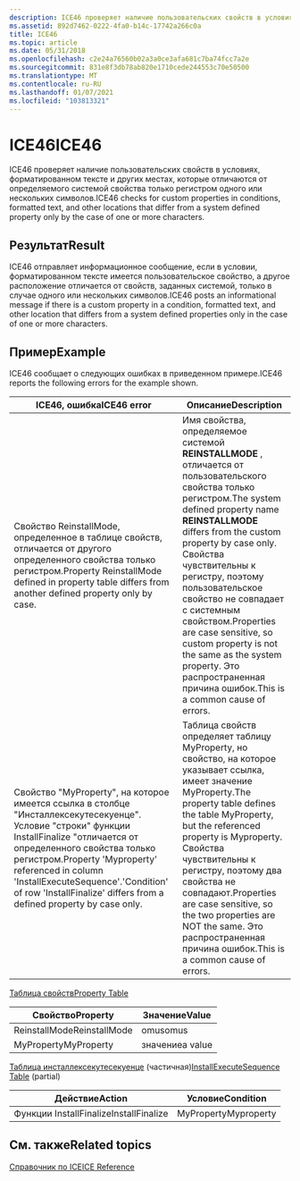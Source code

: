 ```yaml
---
description: ICE46 проверяет наличие пользовательских свойств в условиях, форматированном тексте и других местах, которые отличаются от определяемого системой свойства только регистром одного или нескольких символов.
ms.assetid: 892d7462-0222-4fa0-b14c-17742a266c0a
title: ICE46
ms.topic: article
ms.date: 05/31/2018
ms.openlocfilehash: c2e24a76560b02a3a0ce3afa681c7ba74fcc7a2e
ms.sourcegitcommit: 831e8f3db78ab820e1710cede244553c70e50500
ms.translationtype: MT
ms.contentlocale: ru-RU
ms.lasthandoff: 01/07/2021
ms.locfileid: "103813321"
---
```

# <a name="ice46"></a><span data-ttu-id="7df05-103">ICE46</span><span class="sxs-lookup"><span data-stu-id="7df05-103">ICE46</span></span>

<span data-ttu-id="7df05-104">ICE46 проверяет наличие пользовательских свойств в условиях, форматированном тексте и других местах, которые отличаются от определяемого системой свойства только регистром одного или нескольких символов.</span><span class="sxs-lookup"><span data-stu-id="7df05-104">ICE46 checks for custom properties in conditions, formatted text, and other locations that differ from a system defined property only by the case of one or more characters.</span></span>

## <a name="result"></a><span data-ttu-id="7df05-105">Результат</span><span class="sxs-lookup"><span data-stu-id="7df05-105">Result</span></span>

<span data-ttu-id="7df05-106">ICE46 отправляет информационное сообщение, если в условии, форматированном тексте имеется пользовательское свойство, а другое расположение отличается от свойств, заданных системой, только в случае одного или нескольких символов.</span><span class="sxs-lookup"><span data-stu-id="7df05-106">ICE46 posts an informational message if there is a custom property in a condition, formatted text, and other location that differs from a system defined properties only in the case of one or more characters.</span></span>

## <a name="example"></a><span data-ttu-id="7df05-107">Пример</span><span class="sxs-lookup"><span data-stu-id="7df05-107">Example</span></span>

<span data-ttu-id="7df05-108">ICE46 сообщает о следующих ошибках в приведенном примере.</span><span class="sxs-lookup"><span data-stu-id="7df05-108">ICE46 reports the following errors for the example shown.</span></span>



| <span data-ttu-id="7df05-109">ICE46, ошибка</span><span class="sxs-lookup"><span data-stu-id="7df05-109">ICE46 error</span></span>                                                                                                                                            | <span data-ttu-id="7df05-110">Описание</span><span class="sxs-lookup"><span data-stu-id="7df05-110">Description</span></span>                                                                                                                                                                                                                   |
|--------------------------------------------------------------------------------------------------------------------------------------------------------|-------------------------------------------------------------------------------------------------------------------------------------------------------------------------------------------------------------------------------|
| <span data-ttu-id="7df05-111">Свойство ReinstallMode, определенное в таблице свойств, отличается от другого определенного свойства только регистром.</span><span class="sxs-lookup"><span data-stu-id="7df05-111">Property ReinstallMode defined in property table differs from another defined property only by case.</span></span>                                                   | <span data-ttu-id="7df05-112">Имя свойства, определяемое системой **REINSTALLMODE** , отличается от пользовательского свойства только регистром.</span><span class="sxs-lookup"><span data-stu-id="7df05-112">The system defined property name **REINSTALLMODE** differs from the custom property by case only.</span></span> <span data-ttu-id="7df05-113">Свойства чувствительны к регистру, поэтому пользовательское свойство не совпадает с системным свойством.</span><span class="sxs-lookup"><span data-stu-id="7df05-113">Properties are case sensitive, so custom property is not the same as the system property.</span></span> <span data-ttu-id="7df05-114">Это распространенная причина ошибок.</span><span class="sxs-lookup"><span data-stu-id="7df05-114">This is a common cause of errors.</span></span> |
| <span data-ttu-id="7df05-115">Свойство "MyProperty", на которое имеется ссылка в столбце "Инсталлексекутесекуенце". Условие "строки" функции InstallFinalize "отличается от определенного свойства только регистром.</span><span class="sxs-lookup"><span data-stu-id="7df05-115">Property 'Myproperty' referenced in column 'InstallExecuteSequence'.'Condition' of row 'InstallFinalize' differs from a defined property by case only.</span></span> | <span data-ttu-id="7df05-116">Таблица свойств определяет таблицу MyProperty, но свойство, на которое указывает ссылка, имеет значение MyProperty.</span><span class="sxs-lookup"><span data-stu-id="7df05-116">The property table defines the table MyProperty, but the referenced property is Myproperty.</span></span> <span data-ttu-id="7df05-117">Свойства чувствительны к регистру, поэтому два свойства не совпадают.</span><span class="sxs-lookup"><span data-stu-id="7df05-117">Properties are case sensitive, so the two properties are NOT the same.</span></span> <span data-ttu-id="7df05-118">Это распространенная причина ошибок.</span><span class="sxs-lookup"><span data-stu-id="7df05-118">This is a common cause of errors.</span></span>                          |



 

[<span data-ttu-id="7df05-119">Таблица свойств</span><span class="sxs-lookup"><span data-stu-id="7df05-119">Property Table</span></span>](property-table.md)



| <span data-ttu-id="7df05-120">Свойство</span><span class="sxs-lookup"><span data-stu-id="7df05-120">Property</span></span>      | <span data-ttu-id="7df05-121">Значение</span><span class="sxs-lookup"><span data-stu-id="7df05-121">Value</span></span>   |
|---------------|---------|
| <span data-ttu-id="7df05-122">ReinstallMode</span><span class="sxs-lookup"><span data-stu-id="7df05-122">ReinstallMode</span></span> | <span data-ttu-id="7df05-123">omus</span><span class="sxs-lookup"><span data-stu-id="7df05-123">omus</span></span>    |
| <span data-ttu-id="7df05-124">MyProperty</span><span class="sxs-lookup"><span data-stu-id="7df05-124">MyProperty</span></span>    | <span data-ttu-id="7df05-125">значение</span><span class="sxs-lookup"><span data-stu-id="7df05-125">a value</span></span> |



 

<span data-ttu-id="7df05-126">[Таблица инсталлексекутесекуенце](installexecutesequence-table.md) (частичная)</span><span class="sxs-lookup"><span data-stu-id="7df05-126">[InstallExecuteSequence Table](installexecutesequence-table.md) (partial)</span></span>



| <span data-ttu-id="7df05-127">Действие</span><span class="sxs-lookup"><span data-stu-id="7df05-127">Action</span></span>          | <span data-ttu-id="7df05-128">Условие</span><span class="sxs-lookup"><span data-stu-id="7df05-128">Condition</span></span>  |
|-----------------|------------|
| <span data-ttu-id="7df05-129">Функции InstallFinalize</span><span class="sxs-lookup"><span data-stu-id="7df05-129">InstallFinalize</span></span> | <span data-ttu-id="7df05-130">MyProperty</span><span class="sxs-lookup"><span data-stu-id="7df05-130">Myproperty</span></span> |



 

## <a name="related-topics"></a><span data-ttu-id="7df05-131">См. также</span><span class="sxs-lookup"><span data-stu-id="7df05-131">Related topics</span></span>

<dl> <dt>

[<span data-ttu-id="7df05-132">Справочник по ICE</span><span class="sxs-lookup"><span data-stu-id="7df05-132">ICE Reference</span></span>](ice-reference.md)
</dt> </dl>

 

 



